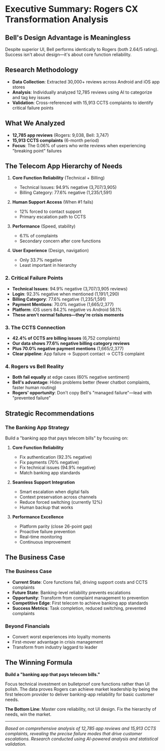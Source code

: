 # Executive Summary: Rogers CX Transformation Analysis

## Bell's Design Advantage is Meaningless
Despite superior UI, Bell performs identically to Rogers (both 2.64/5 rating). Success isn't about design—it's about core function reliability.

## Research Methodology
- **Data Collection**: Extracted 30,000+ reviews across Android and iOS app stores
- **Analysis**: Individually analyzed 12,785 reviews using AI to categorize and tag key issues
- **Validation**: Cross-referenced with 15,913 CCTS complaints to identify critical failure points

## What We Analyzed
- **12,785 app reviews** (Rogers: 9,038, Bell: 3,747)
- **15,913 CCTS complaints** (6-month period)
- **Focus**: The 0.06% of users who write reviews when experiencing "breaking point" failures

## The Telecom App Hierarchy of Needs

1. **Core Function Reliability** (Technical + Billing)
   - Technical Issues: 94.9% negative (3,707/3,905)
   - Billing Category: 77.6% negative (1,235/1,591)

2. **Human Support Access** (When #1 fails)
   - 12% forced to contact support
   - Primary escalation path to CCTS

3. **Performance** (Speed, stability)
   - 6.1% of complaints
   - Secondary concern after core functions

4. **User Experience** (Design, navigation)
   - Only 33.7% negative
   - Least important in hierarchy

### 2. Critical Failure Points
- **Technical Issues**: 94.9% negative (3,707/3,905 reviews)
- **Login**: 92.3% negative when mentioned (1,191/1,290)
- **Billing Category**: 77.6% negative (1,235/1,591)  
- **Payment Mentions**: 70.0% negative (1,665/2,377)
- **Platform**: iOS users 84.2% negative vs Android 58.1%
- **These aren't normal failures—they're crisis moments**

### 3. The CCTS Connection
- **42.4% of CCTS are billing issues** (6,752 complaints)
- **Our data shows 77.6% negative billing category reviews**
- **Plus 70.0% negative payment mentions** (1,665/2,377)
- **Clear pipeline**: App failure → Support contact → CCTS complaint

### 4. Rogers vs Bell Reality
- **Both fail equally** at edge cases (60% negative sentiment)
- **Bell's advantage**: Hides problems better (fewer chatbot complaints, faster human routing)
- **Rogers' opportunity**: Don't copy Bell's "managed failure"—lead with "prevented failure"

## Strategic Recommendations

### The Banking App Strategy
Build a "banking app that pays telecom bills" by focusing on:

1. **Core Function Reliability**
   - Fix authentication (92.3% negative)
   - Fix payments (70% negative)  
   - Fix technical issues (94.9% negative)
   - Match banking app standards

2. **Seamless Support Integration**
   - Smart escalation when digital fails
   - Context preservation across channels
   - Reduce forced switching (currently 12%)
   - Human backup that works

3. **Performance Excellence**
   - Platform parity (close 26-point gap)
   - Proactive failure prevention
   - Real-time monitoring
   - Continuous improvement

## The Business Case

### The Business Case
- **Current State**: Core functions fail, driving support costs and CCTS complaints
- **Future State**: Banking-level reliability prevents escalations
- **Opportunity**: Transform from complaint management to prevention
- **Competitive Edge**: First telecom to achieve banking app standards
- **Success Metrics**: Task completion, reduced switching, prevented complaints

### Beyond Financials
- Convert worst experiences into loyalty moments
- First-mover advantage in crisis management
- Transform from industry laggard to leader

## The Winning Formula

**Build a "banking app that pays telecom bills."**

Focus technical investment on bulletproof core functions rather than UI polish. The data proves Rogers can achieve market leadership by being the first telecom provider to deliver banking-app reliability for basic customer needs.

**The Bottom Line**: Master core reliability, not UI design. Fix the hierarchy of needs, win the market.

---

*Based on comprehensive analysis of 12,785 app reviews and 15,913 CCTS complaints, revealing the precise failure modes that drive customer escalations. Research conducted using AI-powered analysis and statistical validation.*